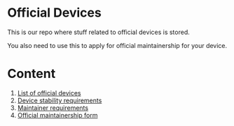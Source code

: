 # Official Devices

This is our repo where stuff related to official devices is stored.

You also need to use this to apply for official maintainership for your device.

# Content

1. [List of official devices](devices.md)
2. [Device stability requirements](devicereq.md)
3. [Maintainer requirements](maintainerreq.md)
4. [Official maintainership form](https://github.com/RisingTechOSS-devices/official_devices/issues/new/choose)
